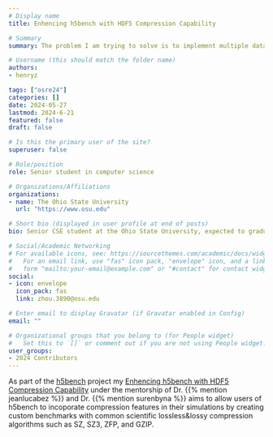 ```yaml
---
# Display name
title: Enhencing h5bench with HDF5 Compression Capability

# Summary
summary: The problem I am trying to solve is to implement multiple data compression algorithms in h5bench core access patterns through HDF5 filters. This capability should grant users the flexibility to configure the parameters and methods of compression applied to their datasets according to their specific needs and preferences. My solution primarily involves using a user-defined HDF5 filter mechanism to implement lossless and lossy compression algorithms, such as ZFP, SZ, and cuSZ. Throughout the process, I will deliver one C source code implementing compression configuration settings, one C source code implementing lossless and lossy algorithms, a set of performance reports before and after data compression in CSV and standard output files, and a technical documentation on h5bench user manual website.

# Username (this should match the folder name)
authors:
- henryz

tags: ["osre24"]
categories: []
date: 2024-05-27
lastmod: 2024-6-21
featured: false
draft: false

# Is this the primary user of the site?
superuser: false

# Role/position
role: Senior student in computer science 

# Organizations/Affiliations
organizations:
- name: The Ohio State University 
  url: "https://www.osu.edu"

# Short bio (displayed in user profile at end of posts)
bio: Senior CSE student at the Ohio State University, expected to graduate in spring 2025.

# Social/Academic Networking
# For available icons, see: https://sourcethemes.com/academic/docs/widgets/#icons
#   For an email link, use "fas" icon pack, "envelope" icon, and a link in the
#   form "mailto:your-email@example.com" or "#contact" for contact widget.
social:
- icon: envelope
  icon_pack: fas
  link: zhou.3890@osu.edu 

# Enter email to display Gravatar (if Gravatar enabled in Config)
email: ""

# Organizational groups that you belong to (for People widget)
#   Set this to `[]` or comment out if you are not using People widget.  
user_groups:
- 2024 Contributors
---
```


As part of the [h5bench](/project/osre24/osu/h5bench) project my [Enhencing h5bench with HDF5 Compression Capability](https://summerofcode.withgoogle.com/myprojects/details/n0H28Z40) under the mentorship of Dr. {{% mention jeanlucabez %}} and Dr. {{% mention surenbyna %}} aims to allow users of h5bench to incoporate compression features in their simulations by creating custom benchmarks with common scientific lossless&lossy compression algorithms such as SZ, SZ3, ZFP, and GZIP.    

